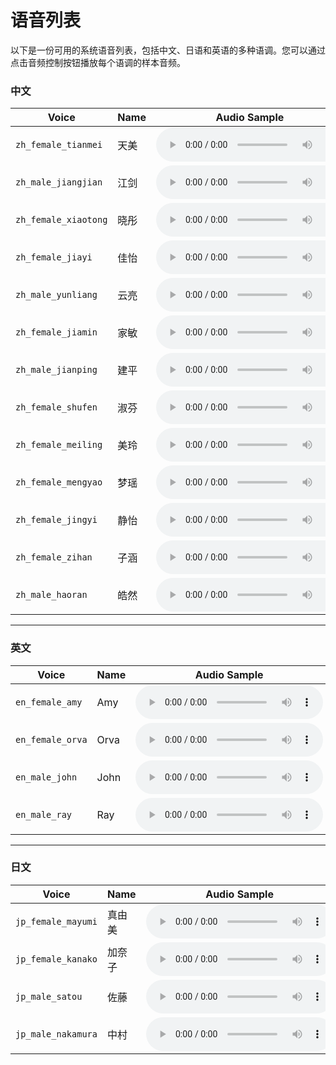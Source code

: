 
# 语音列表


以下是一份可用的系统语音列表，包括中文、日语和英语的多种语调。您可以通过点击音频控制按钮播放每个语调的样本音频。

### 中文

| **Voice**       | **Name** | **Audio Sample** |
|---------------------|--------------|----------------|
| `zh_female_tianmei` | 天美         | <audio controls src="https://cdn.online-gpt.net/speakers/zh_female_tianmei.wav"></audio> |
| `zh_male_jiangjian` | 江剑         | <audio controls src="https://cdn.online-gpt.net/speakers/zh_male_jiangjian.wav"></audio> |
| `zh_female_xiaotong`| 晓彤         | <audio controls src="https://cdn.online-gpt.net/speakers/zh_female_xiaotong.wav"></audio> |
| `zh_female_jiayi`   | 佳怡         | <audio controls src="https://cdn.online-gpt.net/speakers/zh_female_jiayi.wav"></audio> |
| `zh_male_yunliang`  | 云亮         | <audio controls src="https://cdn.online-gpt.net/speakers/zh_male_yunliang.wav"></audio> |
| `zh_female_jiamin`  | 家敏         | <audio controls src="https://cdn.online-gpt.net/speakers/zh_female_jiamin.wav"></audio> |
| `zh_male_jianping`  | 建平         | <audio controls src="https://cdn.online-gpt.net/speakers/zh_male_jianping.wav"></audio> |
| `zh_female_shufen`  | 淑芬         | <audio controls src="https://cdn.online-gpt.net/speakers/zh_female_shufen.wav"></audio> |
| `zh_female_meiling` | 美玲         | <audio controls src="https://cdn.online-gpt.net/speakers/zh_female_meiling.wav"></audio> |
| `zh_female_mengyao` | 梦瑶         | <audio controls src="https://cdn.online-gpt.net/speakers/zh_female_mengyao.wav"></audio> |
| `zh_female_jingyi`  | 静怡         | <audio controls src="https://cdn.online-gpt.net/speakers/zh_female_jingyi.wav"></audio> |
| `zh_female_zihan`   | 子涵         | <audio controls src="https://cdn.online-gpt.net/speakers/zh_female_zihan.wav"></audio> |
| `zh_male_haoran`    | 皓然         | <audio controls src="https://cdn.online-gpt.net/speakers/zh_male_haoran.wav"></audio> |

---

### 英文

| **Voice**       | **Name** | **Audio Sample** |
|--------------------|--------------|----------------|
| `en_female_amy`    | Amy          | <audio controls src="https://cdn.online-gpt.net/speakers/en_female_amy.wav"></audio> |
| `en_female_orva`   | Orva         | <audio controls src="https://cdn.online-gpt.net/speakers/en_female_orva.wav"></audio> |
| `en_male_john`     | John         | <audio controls src="https://cdn.online-gpt.net/speakers/en_male_john.wav"></audio> |
| `en_male_ray`      | Ray          | <audio controls src="https://cdn.online-gpt.net/speakers/en_male_ray.wav"></audio> |

---

### 日文

| **Voice**       | **Name** | **Audio Sample** |
|--------------------|--------------|----------------|
| `jp_female_mayumi` | 真由美       | <audio controls src="https://cdn.online-gpt.net/speakers/jp_female_mayumi.wav"></audio> |
| `jp_female_kanako` | 加奈子       | <audio controls src="https://cdn.online-gpt.net/speakers/jp_female_kanako.wav"></audio> |
| `jp_male_satou`    | 佐藤         | <audio controls src="https://cdn.online-gpt.net/speakers/jp_male_satou.wav"></audio> |
| `jp_male_nakamura` | 中村         | <audio controls src="https://cdn.online-gpt.net/speakers/jp_male_nakamura.wav"></audio> |




